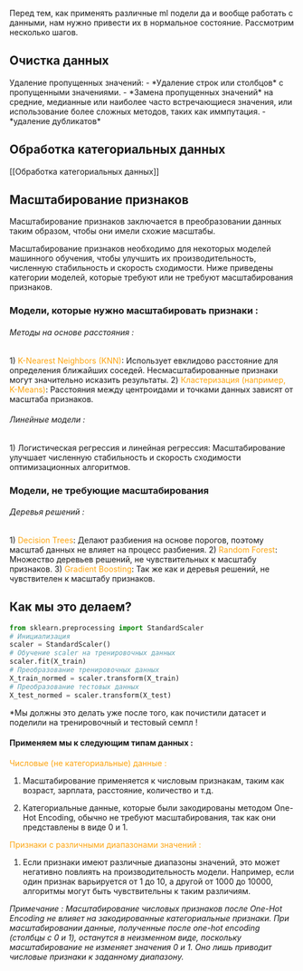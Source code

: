 Перед тем, как применять различные ml подели да и вообще работать с данными, нам нужно привести их в нормальное состояние. Рассмотрим несколько шагов.

<h2>Очистка данных</h2>
Удаление пропущенных значений:
-  *Удаление строк или столбцов* с пропущенными значениями.
- *Замена пропущенных значений* на средние, медианные или наиболее часто встречающиеся значения, или использование более сложных методов, таких как иммпутация. 
- *удаление дубликатов*



<h2>Обработка категориальных данных </h2>
[[Обработка категориальных данных]]

<h2>Масштабирование признаков</h2> 
Масштабирование признаков заключается в преобразовании данных таким образом, чтобы они имели схожие масштабы.

Масштабирование признаков необходимо для некоторых моделей машинного обучения, чтобы улучшить их производительность, численную стабильность и скорость сходимости. Ниже приведены категории моделей, которые требуют или не требуют масштабирования признаков.


<h3>Модели, которые нужно масштабировать признаки : </h3>
<h6>Методы на основе расстояния :</h6>
1) <span style="color:rgb(253, 165, 15)">K-Nearest Neighbors (KNN)</span>: Использует евклидово расстояние для определения ближайших соседей. Несмасштабированные признаки могут значительно исказить результаты.
2) <span style="color:rgb(253, 165, 15)">Кластеризация (например, K-Means)</span>: Расстояния между центроидами и точками данных зависят от масштаба признаков.
<h6>Линейные модели :</h6>
1) Логистическая регрессия и линейная регрессия: Масштабирование улучшает численную стабильность и скорость сходимости оптимизационных алгоритмов.


<h3>Модели, не требующие масштабирования</h3>
<h6>Деревья решений : </h6>
1) <span style="color:rgb(253, 165, 15)">Decision Trees</span>: Делают разбиения на основе порогов, поэтому масштаб данных не влияет на процесс разбиения.
2) <span style="color:rgb(253, 165, 15)">Random Forest</span>: Множество деревьев решений, не чувствительных к масштабу признаков.
3) <span style="color:rgb(253, 165, 15)">Gradient Boosting</span>: Так же как и деревья решений, не чувствителен к масштабу признаков.


<h2>Как мы это делаем?</h2>

```python 
from sklearn.preprocessing import StandardScaler
# Инициализация 
scaler = StandardScaler() 
# Обучение scaler на тренировочных данных 
scaler.fit(X_train) 
# Преобразование тренировочных данных 
X_train_normed = scaler.transform(X_train) 
# Преобразование тестовых данных 
X_test_normed = scaler.transform(X_test)
```

*Мы должны это делать уже после того, как почистили датасет и поделили на тренировочный и тестовый семпл ! 

<h4>Применяем мы к следующим типам данных :</h4> 
<span style="color:rgb(253, 165, 15)">Числовые (не категориальные) данные : </span>

1) Масштабирование применяется к числовым признакам, таким как возраст, зарплата, расстояние, количество и т.д.

2) Категориальные данные, которые были закодированы методом One-Hot Encoding, обычно не требуют масштабирования, так как они представлены в виде 0 и 1.

<span style="color:rgb(253, 165, 15)">Признаки с различными диапазонами значений :</span>

1) Если признаки имеют различные диапазоны значений, это может негативно повлиять на производительность модели. Например, если один признак варьируется от 1 до 10, а другой от 1000 до 10000, алгоритмы могут быть чувствительны к таким различиям.


*Примечание : Масштабирование числовых признаков после One-Hot Encoding не влияет на закодированные категориальные признаки. При масштабировании данные, полученные после one-hot encoding (столбцы с 0 и 1), останутся в неизменном виде, поскольку масштабирование не изменяет значения 0 и 1. Оно лишь приводит числовые признаки к заданному диапазону.*



